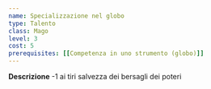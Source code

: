 ```yaml
---
name: Specializzazione nel globo
type: Talento
class: Mago
level: 3
cost: 5
prerequisites: [[Competenza in uno strumento (globo)]]
---
```


**Descrizione**
-1 ai tiri salvezza dei bersagli dei poteri
